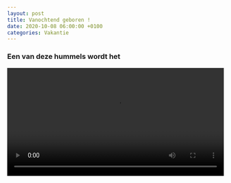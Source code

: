 ```yaml
---
layout: post
title: Vanochtend geboren !
date: 2020-10-08 06:00:00 +0100
categories: Vakantie
---
```


### Een van deze hummels wordt het

<video style="width:100%" controls>
 <source src="https://prisse.net/worptwee.mp4">videotag not supported

Al weer heel lang geleden zag ik in een koffietentje vlak bij Victoria-Station een bordje hangen "unaccompanied children will be given espresso and a puppy". Ik werd helemaal gelukkig van het beeld van de onoplettende ouder die even later een overprikkeld kind terugvind. "Kijk mam, hij is zo lief, hij is van mij!"

Mocht je je afvragen in wie ik me vandaag het beste kan verplaatsen: Het kind !
